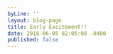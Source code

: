 ```yaml
---
byLine: ''
layout: blog-page
title: Early Excitement!!
date: 2018-06-05 02:05:08 -0400
published: false
---
```

